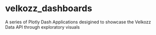 # velkozz_dashboards
A series of Plotly Dash Applications desigined to showcase the Velkozz Data API through exploratory visuals
